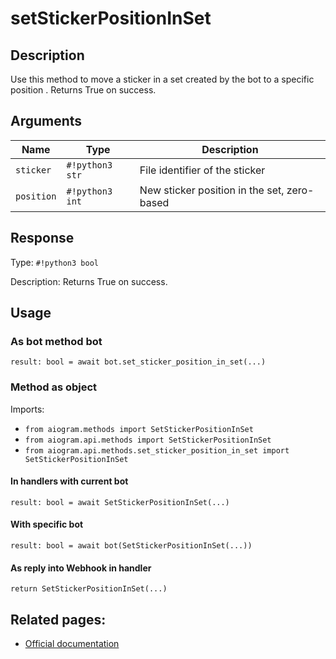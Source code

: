 # setStickerPositionInSet

## Description

Use this method to move a sticker in a set created by the bot to a specific position . Returns True on success.


## Arguments

| Name | Type | Description |
| - | - | - |
| `sticker` | `#!python3 str` | File identifier of the sticker |
| `position` | `#!python3 int` | New sticker position in the set, zero-based |



## Response

Type: `#!python3 bool`

Description: Returns True on success.


## Usage


### As bot method bot

```python3
result: bool = await bot.set_sticker_position_in_set(...)
```

### Method as object

Imports:

- `from aiogram.methods import SetStickerPositionInSet`
- `from aiogram.api.methods import SetStickerPositionInSet`
- `from aiogram.api.methods.set_sticker_position_in_set import SetStickerPositionInSet`

#### In handlers with current bot
```python3
result: bool = await SetStickerPositionInSet(...)
```

#### With specific bot
```python3
result: bool = await bot(SetStickerPositionInSet(...))
```
#### As reply into Webhook in handler
```python3
return SetStickerPositionInSet(...)
```



## Related pages:

- [Official documentation](https://core.telegram.org/bots/api#setstickerpositioninset)
